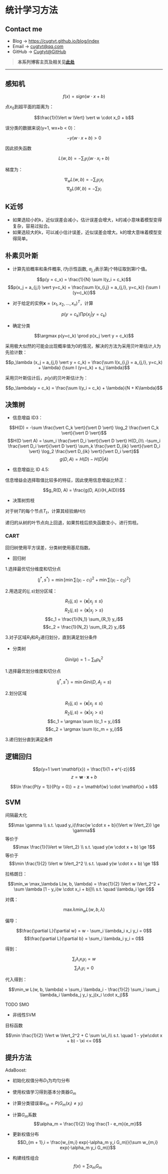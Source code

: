 # 统计学习方法

## Contact me

* Blog -> <https://cugtyt.github.io/blog/index>
* Email -> <cugtyt@qq.com>
* GitHub -> [Cugtyt@GitHub](https://github.com/Cugtyt)

> **本系列博客主页及相关见**[**此处**](https://cugtyt.github.io/blog/intv/index)

<head>
    <script src="https://cdn.mathjax.org/mathjax/latest/MathJax.js?config=TeX-AMS-MML_HTMLorMML" type="text/javascript"></script>
    <script type="text/x-mathjax-config">
        MathJax.Hub.Config({
            tex2jax: {
            skipTags: ['script', 'noscript', 'style', 'textarea', 'pre'],
            inlineMath: [['$','$']]
            }
        });
    </script>
</head>

---

## 感知机

$$f(x) = sign(w\cdot x + b)$$

点$x_0$到超平面的距离为：

$$\frac{1}{\Vert w \Vert} \vert w \cdot x_0 + b$$

误分类的数据来说(y=1, wx+b < 0)：

$$-y(w\cdot x + b) > 0$$

因此损失函数

$$L(w,b) = -\sum_i y_i(w\cdot x_i + b)$$

梯度为：

$$\nabla_w L(w, b) = - \sum_i y_i x_i$$
$$\nabla_b L(W, b) = - \sum y_i$$

## K近邻

* 如果选较小的k，近似误差会减小，估计误差会增大，k的减小意味着模型变得复杂，容易过拟合。
* 如果选较大的k，可以减小估计误差，近似误差会增大。k的增大意味着模型变得简单。

## 朴素贝叶斯

* 计算先验概率和条件概率, $I$为示性函数, $a_{j,l}$表示第j个特征取到第l个值。

$$p(y = c_x) = \frac{1}{N} \sum I(y_i = c_k)$$
$$p(x_j = a_{j,l} \vert y=c_k) = \frac{\sum I(x_{i,j} = a_{j,l}, y=c_k)}
{\sum I (y=c_k)}$$

* 对于给定的实例$\mathbf{x} = (x_1, x_2, \dots, x_n)^T$，计算

$$p(y=c_k) \prod p(x_j \vert y = c_k)$$

* 确定分类
 
$$\argmax p(y=c_k) \prod p(x_j \vert y = c_k)$$

采用极大似然的可能会出现概率值为0的情况，解决的方法为采用贝叶斯估计,$\lambda$为先验计数：

$$p_\lambda (x_j = a_{j,l} \vert y = c_k) = \frac{\sum I(x_{i,j} = a_{j,l}, y=c_k) + \lambda}
{\sum I (y=c_k) + s_j \lambda}$$

采用贝叶斯估计后，$p(y)$的贝叶斯估计为：

$$p_\lambda(y = c_k) = \frac{\sum I(y_i = c_k) + \lambda}{N + K\lambda}$$

## 决策树

* 信息增益 ID3：

$$H(D) = -\sum \frac{\vert C_k \vert}{\vert D \vert} \log_2 \frac{\vert C_k \vert}{\vert D \vert}$$
$$H(D \vert A) = \sum_i \frac{\vert D_i \vert}{\vert D \vert} H(D_i)\\
-\sum_i \frac{\vert D_i \vert}{\vert D \vert} 
\sum_k \frac{\vert D_{ik} \vert}{\vert D_i \vert} \log_2 \frac{\vert D_{ik} \vert}{\vert D_i \vert}$$
$$g(D, A) = H(D) - H(D \vert A)$$

* 信息增益比 ID 4.5:

信息增益会选择取值比较多的特征，因此使用信息增益比矫正：

$$g_R(D, A) = \frac{g(D, A)}{H_A(D)}$$

* 决策树剪枝

对于树$T$的每个节点$T_t$，计算其经验熵$H(t)$

递归的从树的叶节点向上回退，如果剪枝后损失函数变小，进行剪枝。

### CART

回归树使用平方误差，分类树使用基尼指数。

* 回归树

1.选择最优切分维度和切分点

$$(j^*,s^*) = \min \left [ \min \sum (y_i - c_1)^2 + \min \sum (y_i - c_2)^2 \right]$$

2.用选定的$(j,s)$划分区域：

$$R_1(j,s) = \{ \mathbf{x} \vert x_j \le s \}$$
$$R_2(j,s) = \{ \mathbf{x} \vert x_j \gt s \}$$
$$c_1 = \frac{1}{N_1} \sum_{R_1} y_i$$
$$c_2 = \frac{1}{N_2} \sum_{R_2} y_i$$

3.对子区域$R_1$和$R_2$递归划分，直到满足划分条件

* 分类树

$$Gini(p) = 1 - \sum_k p_k^2$$

1.选择最优划分维度和切分点

$$(j^*,s^*) = \min Gini (D, A_j = s)$$

2.划分区域

$$R_1(j,s) = \{\mathbf{x} \vert x_j \le s \}$$
$$R_2(j,s) = \{\mathbf{x} \vert x_j \gt s \}$$
$$c_1 = \argmax \sum I(c_1 = y_i)$$
$$c_2 = \argmax \sum I(c_m = y_i)$$

3.递归划分直到满足条件

## 逻辑回归

$$p(y=1 \vert \mathbf{x}) = \frac{1}{1 + e^{-z}}$$
$$z = \mathbf{w} \cdot \mathbf{x} + b$$

$$\ln \frac{P(y = 1)}{P(y = 0)} = z = \mathbf{w} \cdot \mathbf{x} + b$$

## SVM

间隔最大化

$$\max \gamma \\ s.t. \quad y_i(\frac{w \cdot x + b}{\Vert w \Vert_2}) \ge \gamma$$
等价于
$$\max \frac{1}{\Vert w \Vert_2} \\ s.t. \quad y(w \cdot x + b) \ge 1$$
等价于
$$\min \frac{1}{2} \Vert w \Vert_2^2 \\ s.t. \quad y(w \cdot x + b) \ge 1$$

拉格朗日：

$$\min_w \max_\lambda L(w, b, \lambda) = \frac{1}{2} \Vert w \Vert_2^2 + \sum \lambda [1 - y_i(w \cdot x_i + b)]\\
s.t. \quad \lambda_i \ge 0$$

对偶：

$$\max \lambda \min_w L(w, b, \lambda)$$

偏导：

$$\frac{\partial L}{\partial w} = w - \sum_i \lambda_i x_i y_i = 0$$
$$\frac{\partial L}{\partial b} = \sum_i \lambda_i y_i = 0$$

得到：

$$\sum_i \lambda_i x_i y_i = w$$
$$\sum_i \lambda_i y_i = 0$$

代入得到：

$$\min_w L(w, b, \lambda) = \sum_i \lambda_i - 
\frac{1}{2} \sum_i \sum_j \lambda_i \lambda_j y_i y_j(x_i \cdot x_j)$$

TODO
SMO

* 非线性SVM

目标函数

$$\min \frac{1}{2} \Vert w \Vert_2^2 + C \sum \xi_i\\
s.t. \quad 1 - y(w\cdot x + b) - \xi <= 0$$

## 提升方法

AdaBoost:

* 初始化权值分布$D_1$为均匀分布
* 使用权值学习得到基本分类器$G_m$
* 计算分类错误率$e_m = P(G_m(x_i) \ne y_i)$
* 计算$G_m$系数 
$$\alpha_m = \frac{1}{2} \log \frac{1 - e_m}{e_m}$$
* 更新权值分布
$$D_{m + 1},i = \frac{w_{m,i} exp(-\alpha_m y_i G_m)}{\sum w_{m,i} exp(-\alpha_m y_i G_m)}$$

* 构建线性组合
$$f(x) = \sum \alpha_m G_m$$
